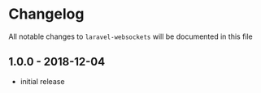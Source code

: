 # Changelog

All notable changes to `laravel-websockets` will be documented in this file

## 1.0.0 - 2018-12-04

- initial release
